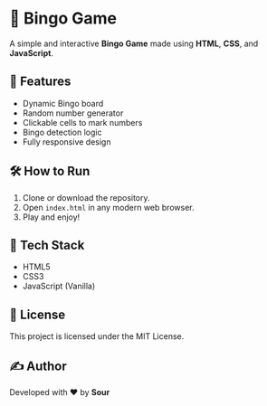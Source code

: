 # 🎯 Bingo Game

A simple and interactive **Bingo Game** made using **HTML**, **CSS**, and **JavaScript**.

## 🚀 Features

- Dynamic Bingo board
- Random number generator
- Clickable cells to mark numbers
- Bingo detection logic
- Fully responsive design

## 🛠️ How to Run

1. Clone or download the repository.
2. Open `index.html` in any modern web browser.
3. Play and enjoy!

## 🧰 Tech Stack

- HTML5  
- CSS3  
- JavaScript (Vanilla)

## 📄 License

This project is licensed under the MIT License.

## ✍️ Author

Developed with ❤️ by **Sour**
